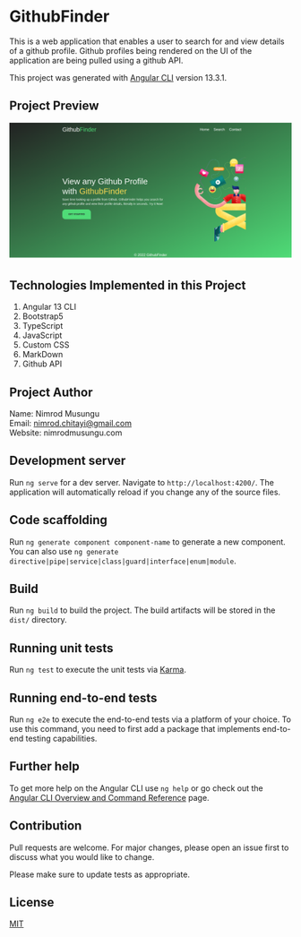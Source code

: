 # GithubFinder

This is a web application that enables a user to search for and view details of a github profile. Github profiles being rendered on the UI of the application are being pulled using a github API.

This project was generated with [Angular CLI](https://github.com/angular/angular-cli) version 13.3.1.

## Project Preview

![Giffy App](/src/assets/proj-preview.png)

## Technologies Implemented in this Project

1. Angular 13 CLI
2. Bootstrap5
3. TypeScript
4. JavaScript
5. Custom CSS
6. MarkDown
7. Github API

## Project Author

Name: Nimrod Musungu <br>
Email: nimrod.chitayi@gmail.com<br>
Website: nimrodmusungu.com


## Development server

Run `ng serve` for a dev server. Navigate to `http://localhost:4200/`. The application will automatically reload if you change any of the source files.

## Code scaffolding

Run `ng generate component component-name` to generate a new component. You can also use `ng generate directive|pipe|service|class|guard|interface|enum|module`.

## Build

Run `ng build` to build the project. The build artifacts will be stored in the `dist/` directory.

## Running unit tests

Run `ng test` to execute the unit tests via [Karma](https://karma-runner.github.io).

## Running end-to-end tests

Run `ng e2e` to execute the end-to-end tests via a platform of your choice. To use this command, you need to first add a package that implements end-to-end testing capabilities.

## Further help

To get more help on the Angular CLI use `ng help` or go check out the [Angular CLI Overview and Command Reference](https://angular.io/cli) page.

## Contribution

Pull requests are welcome. For major changes, please open an issue first to discuss what you would like to change.

Please make sure to update tests as appropriate.

## License

[MIT](https://choosealicense.com/licenses/mit/)

